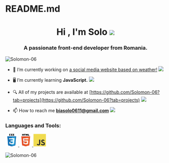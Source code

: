 # README.md
<h1 align="center">Hi , I'm Solo <img src="https://wizard-arena.ucoz.net/images/103.gif"/></h1>
<h3 align="center">A passionate front-end developer from Romania.</h3>

<p align="left"> <img src="https://komarev.com/ghpvc/?username=Solomon-06&label=Profile%20views&color=0e75b6&style=flat" alt="Solomon-06" /> </p>

- 📁 I’m currently working on [a social media website based on weather!](https://github.com/Stormrage-exe/Dragon-Types.) <img src="https://wizard-arena.ucoz.net/images/4.gif"/>

- 🖥️ I’m currently learning **JavaScript.** <img src="https://wizard-arena.ucoz.net/images/113.gif"/>

- 🔍 All of my projects are available at [https://github.com/Solomon-06?tab=projects](https://github.com/Solomon-06?tab=projects) <img src="https://wizard-arena.ucoz.net/images/39.gif"/>


- 📫 How to reach me **biasolo0611@gmail.com** <img src="https://wizard-arena.ucoz.net/images/101.gif"/>


<h3 align="left">Languages and Tools:</h3>
<p align="left"> <a href="https://www.w3schools.com/css/" target="_blank" rel="noreferrer"> <img src="https://raw.githubusercontent.com/devicons/devicon/master/icons/css3/css3-original-wordmark.svg" alt="css3" width="40" height="40"/> </a> <a href="https://www.w3.org/html/" target="_blank" rel="noreferrer"> <img src="https://raw.githubusercontent.com/devicons/devicon/master/icons/html5/html5-original-wordmark.svg" alt="html5" width="40" height="40"/> </a> <a href="https://developer.mozilla.org/en-US/docs/Web/JavaScript" target="_blank" rel="noreferrer"> <img src="https://raw.githubusercontent.com/devicons/devicon/master/icons/javascript/javascript-original.svg" alt="javascript" width="40" height="40"/> </a> </p>

<p><img align="center" src="https://github-readme-stats.vercel.app/api/top-langs?username=Solomon-06&show_icons=true&locale=en&layout=compact" alt="Solomon-06" /></p>
